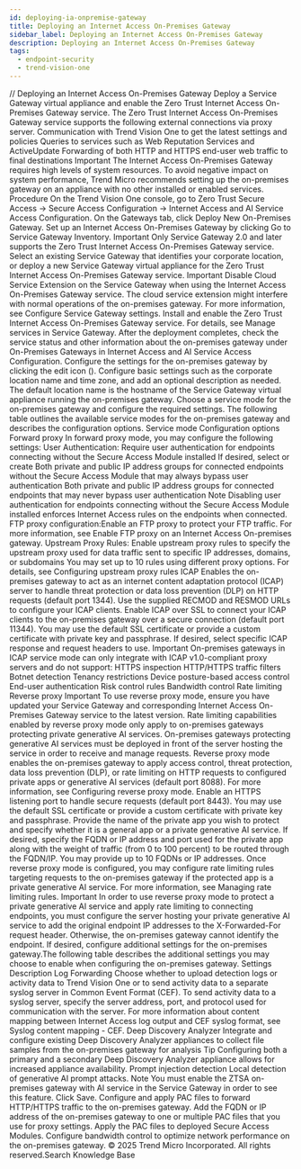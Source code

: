 ```yaml
---
id: deploying-ia-onpremise-gateway
title: Deploying an Internet Access On-Premises Gateway
sidebar_label: Deploying an Internet Access On-Premises Gateway
description: Deploying an Internet Access On-Premises Gateway
tags:
  - endpoint-security
  - trend-vision-one
---
```


/*<![CDATA[*/ $('#title').html($('meta[name=map-description]').attr('content')); /*]]>*/ Deploying an Internet Access On-Premises Gateway Deploy a Service Gateway virtual appliance and enable the Zero Trust Internet Access On-Premises Gateway service. The Zero Trust Internet Access On-Premises Gateway service supports the following external connections via proxy server. Communication with Trend Vision One to get the latest settings and policies Queries to services such as Web Reputation Services and ActiveUpdate Forwarding of both HTTP and HTTPS end-user web traffic to final destinations Important The Internet Access On-Premises Gateway requires high levels of system resources. To avoid negative impact on system performance, Trend Micro recommends setting up the on-premises gateway on an appliance with no other installed or enabled services. Procedure On the Trend Vision One console, go to Zero Trust Secure Access → Secure Access Configuration → Internet Access and AI Service Access Configuration. On the Gateways tab, click Deploy New On-Premises Gateway. Set up an Internet Access On-Premises Gateway by clicking Go to Service Gateway Inventory. Important Only Service Gateway 2.0 and later supports the Zero Trust Internet Access On-Premises Gateway service. Select an existing Service Gateway that identifies your corporate location, or deploy a new Service Gateway virtual appliance for the Zero Trust Internet Access On-Premises Gateway service. Important Disable Cloud Service Extension on the Service Gateway when using the Internet Access On-Premises Gateway service. The cloud service extension might interfere with normal operations of the on-premises gateway. For more information, see Configure Service Gateway settings. Install and enable the Zero Trust Internet Access On-Premises Gateway service. For details, see Manage services in Service Gateway. After the deployment completes, check the service status and other information about the on-premises gateway under On-Premises Gateways in Internet Access and AI Service Access Configuration. Configure the settings for the on-premises gateway by clicking the edit icon (). Configure basic settings such as the corporate location name and time zone, and add an optional description as needed. The default location name is the hostname of the Service Gateway virtual appliance running the on-premises gateway. Choose a service mode for the on-premises gateway and configure the required settings. The following table outlines the available service modes for the on-premises gateway and describes the configuration options. Service mode Configuration options Forward proxy In forward proxy mode, you may configure the following settings: User Authentication: Require user authentication for endpoints connecting without the Secure Access Module installed If desired, select or create Both private and public IP address groups for connected endpoints without the Secure Access Module that may always bypass user authentication Both private and public IP address groups for connected endpoints that may never bypass user authentication Note Disabling user authentication for endpoints connecting without the Secure Access Module installed enforces Internet Access rules on the endpoints when connected. FTP proxy configuration:Enable an FTP proxy to protect your FTP traffic. For more information, see Enable FTP proxy on an Internet Access On-premises gateway. Upstream Proxy Rules: Enable upstream proxy rules to specify the upstream proxy used for data traffic sent to specific IP addresses, domains, or subdomains You may set up to 10 rules using different proxy options. For details, see Configuring upstream proxy rules ICAP Enables the on-premises gateway to act as an internet content adaptation protocol (ICAP) server to handle threat protection or data loss prevention (DLP) on HTTP requests (default port 1344). Use the supplied RECMOD and RESMOD URLs to configure your ICAP clients. Enable ICAP over SSL to connect your ICAP clients to the on-premises gateway over a secure connection (default port 11344). You may use the default SSL certificate or provide a custom certificate with private key and passphrase. If desired, select specific ICAP response and request headers to use. Important On-premises gateways in ICAP service mode can only integrate with ICAP v1.0-compliant proxy servers and do not support: HTTPS inspection HTTP/HTTPS traffic filters Botnet detection Tenancy restrictions Device posture-based access control End-user authentication Risk control rules Bandwidth control Rate limiting Reverse proxy Important To use reverse proxy mode, ensure you have updated your Service Gateway and corresponding Internet Access On-Premises Gateway service to the latest version. Rate limiting capabilities enabled by reverse proxy mode only apply to on-premises gateways protecting private generative AI services. On-premises gateways protecting generative AI services must be deployed in front of the server hosting the service in order to receive and manage requests. Reverse proxy mode enables the on-premises gateway to apply access control, threat protection, data loss prevention (DLP), or rate limiting on HTTP requests to configured private apps or generative AI services (default port 8088). For more information, see Configuring reverse proxy mode. Enable an HTTPS listening port to handle secure requests (default port 8443). You may use the default SSL certificate or provide a custom certificate with private key and passphrase. Provide the name of the private app you wish to protect and specify whether it is a general app or a private generative AI service. If desired, specify the FQDN or IP address and port used for the private app along with the weight of traffic (from 0 to 100 percent) to be routed through the FQDN/IP. You may provide up to 10 FQDNs or IP addresses. Once reverse proxy mode is configured, you may configure rate limiting rules targeting requests to the on-premises gateway if the protected app is a private generative AI service. For more information, see Managing rate limiting rules. Important In order to use reverse proxy mode to protect a private generative AI service and apply rate limiting to connecting endpoints, you must configure the server hosting your private generative AI service to add the original endpoint IP addresses to the X-Forwarded-For request header. Otherwise, the on-premises gateway cannot identify the endpoint. If desired, configure additional settings for the on-premises gateway.The following table describes the additional settings you may choose to enable when configuring the on-premises gateway. Settings Description Log Forwarding Choose whether to upload detection logs or activity data to Trend Vision One or to send activity data to a separate syslog server in Common Event Format (CEF). To send activity data to a syslog server, specify the server address, port, and protocol used for communication with the server. For more information about content mapping between Internet Access log output and CEF syslog format, see Syslog content mapping - CEF. Deep Discovery Analyzer Integrate and configure existing Deep Discovery Analyzer appliances to collect file samples from the on-premises gateway for analysis Tip Configuring both a primary and a secondary Deep Discovery Analyzer appliance allows for increased appliance availability. Prompt injection detection Local detection of generative AI prompt attacks. Note You must enable the ZTSA on-premises gateway with AI service in the Service Gateway in order to see this feature. Click Save. Configure and apply PAC files to forward HTTP/HTTPS traffic to the on-premises gateway. Add the FQDN or IP address of the on-premises gateway to one or multiple PAC files that you use for proxy settings. Apply the PAC files to deployed Secure Access Modules. Configure bandwidth control to optimize network performance on the on-premises gateway. © 2025 Trend Micro Incorporated. All rights reserved.Search Knowledge Base